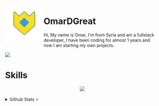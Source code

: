 <img align='left' src='./assets/logo.gif' width='25%' heigh="35%">

# OmarDGreat

Hi, My name is Omar, I'm from Syria and am a fullstack developer, I have been coding for almost 1 years and now I am starting my own projects.

![](https://komarev.com/ghpvc/?username=OmarDGreat&color=2062af&label=Profile+views)


# Skills
<p align="center">
<img src="https://skillicons.dev/icons?i=js,ts,vercel,vscode,nodejs,nextjs,react,tailwind,md,discord,git,github,html,css,mongodb,mysql,postgres,sqlite,sequelize,express,powershell,electron,ps,bash&theme=dark"
</p>
 
 <details>
  <summary>Github Stats ⚡</summary>
  
  <a href="#">![Github stats](https://github-readme-stats.vercel.app/api?username=OmarDGreat&theme=transparent&count_private=true&hide_border=true&line_height=20)</a>
  <a href="#">![Top Langs](https://github-readme-stats.vercel.app/api/top-langs/?username=OmarDGreat&layout=compact&theme=transparent&count_private=true&hide_border=true)</a>
</details>
